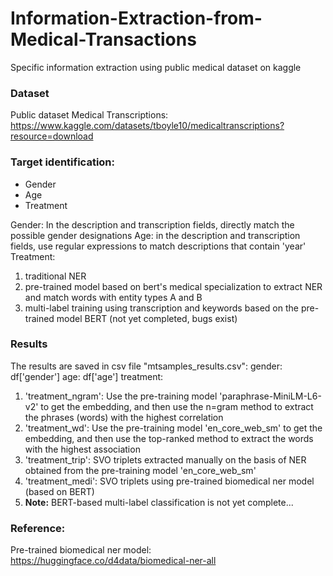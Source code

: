 # Information-Extraction-from-Medical-Transactions
Specific information extraction using public medical dataset on kaggle

### Dataset
Public dataset Medical Transcriptions: https://www.kaggle.com/datasets/tboyle10/medicaltranscriptions?resource=download


### Target identification:
* Gender
* Age
* Treatment

Gender: 
  In the description and transcription fields, directly match the possible gender designations
Age: 
  in the description and transcription fields, use regular expressions to match descriptions that contain 'year'
Treatment:
1. traditional NER
2. pre-trained model based on bert's medical specialization to extract NER and match words with entity types A and B
3. multi-label training using transcription and keywords based on the pre-trained model BERT (not yet completed, bugs exist)

### Results
The results are saved in csv file "mtsamples_results.csv":
gender: df['gender']
age: df['age']
treatment: 
  1. 'treatment_ngram':  Use the pre-training model 'paraphrase-MiniLM-L6-v2' to get the embedding, and then use the n=gram method to extract the phrases (words) with the highest correlation
  2. 'treatment_wd': Use the pre-training model 'en_core_web_sm' to get the embedding, and then use the top-ranked method to extract the words with the highest association
  3. 'treatment_trip': SVO triplets extracted manually on the basis of NER obtained from the pre-training model 'en_core_web_sm'
  4. 'treatment_medi': SVO triplets using pre-trained biomedical ner model (based on BERT)
  5. **Note:** BERT-based multi-label classification is not yet complete...


### Reference:
Pre-trained biomedical ner model: https://huggingface.co/d4data/biomedical-ner-all
